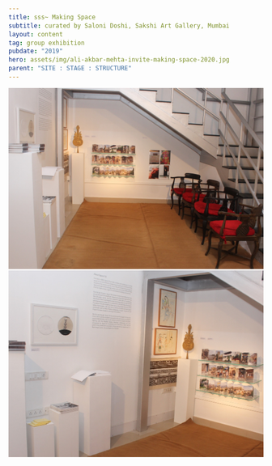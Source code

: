 ```yaml
---
title: sss~ Making Space
subtitle: curated by Saloni Doshi, Sakshi Art Gallery, Mumbai
layout: content
tag: group exhibition
pubdate: "2019"
hero: assets/img/ali-akbar-mehta-invite-making-space-2020.jpg
parent: "SITE : STAGE : STRUCTURE"
---
```

![Installation view: SITE : STAGE : STRUCTURE, Making Space curated by Saloni Doshi, Sakshi Art Gallery, Mumbai. 2019](assets/img/ali-akbar-mehta-installation-view-making-space-2020_01.jpg)
![Installation view: SITE : STAGE : STRUCTURE, Making Space curated by Saloni Doshi, Sakshi Art Gallery, Mumbai. 2019](assets/img/ali-akbar-mehta-installation-view-making-space-2020_02.jpg)
